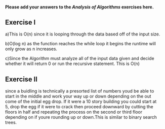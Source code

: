 #### Please add your answers to the ***Analysis of  Algorithms*** exercises here.

## Exercise I

a)This is O(n) since it is looping through the data based off of the input size. 


b)O(log n) as the function reaches the while loop it begins the runtime will only grow as n increases. 



c)Since the Algorithm must analyze all of the input data given and decide whether it will return 0 or run the recursive statement. This is O(n)

## Exercise II

since a buidling is technically a presorted list of numbers youd be able to start in the middle and work your way up or down depending on the out come of the initial egg drop. If it were a 10 story building you could start at 5, drop the egg if it were to crack then proceed downward by cutting the floors in half and repeating the process on the second or third floor depending on if youre rounding up or down.This is similar to binary search trees.


